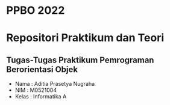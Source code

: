 # PPBO 2022
# Repositori Praktikum dan Teori
## Tugas-Tugas Praktikum Pemrograman Berorientasi Objek


- Nama  : Aditia Prasetya Nugraha
- NIM   : M0521004
- Kelas : Informatika A
